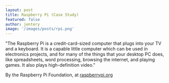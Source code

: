 ```yaml
---
layout: post
title: Raspberry Pi (Case Study)  
featured: false
author: jentery
image: '/images/posts/rpi.png'
---
```


"The Raspberry Pi is a credit-card-sized computer that plugs into your TV and a keyboard. It is a capable little computer which can be used in electronics projects, and for many of the things that your desktop PC does, like spreadsheets, word processing, browsing the internet, and playing games. It also plays high-definition video."

By the Raspberry Pi Foundation, at [raspberrypi.org](https://www.raspberrypi.org/)
